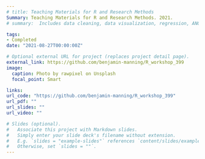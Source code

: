 ```yaml
---
# title: Teaching Materials for R and Research Methods
Summary: Teaching Materials for R and Research Methods. 2021.
# summary:  Includes data cleaning, data visualization, regression, ANOVA, factor analysis, mediation, moderation, and group testing.

tags:
- Completed
date: "2021-08-27T00:00:00Z"

# Optional external URL for project (replaces project detail page).
external_link: https://github.com/benjamin-manning/R_workshop_399
image:
  caption: Photo by rawpixel on Unsplash
  focal_point: Smart

links:
url_code: "https://github.com/benjamin-manning/R_workshop_399"
url_pdf: ""
url_slides: ""
url_video: ""

# Slides (optional).
#   Associate this project with Markdown slides.
#   Simply enter your slide deck's filename without extension.
#   E.g. `slides = "example-slides"` references `content/slides/example-slides.md`.
#   Otherwise, set `slides = ""`.
---
```

